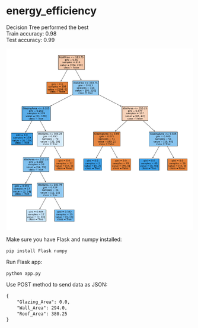 # energy_efficiency

Decision Tree performed the best <br>
Train accuracy: 0.98 <br>
Test accuracy: 0.99 <br>

![Decision Tree](notebook/tree.png)

Make sure you have Flask and numpy installed:

```
pip install Flask numpy
```

Run Flask app:

```
python app.py
```

Use POST method to send data as JSON:

```
{
	"Glazing_Area": 0.0,
	"Wall_Area": 294.0,
	"Roof_Area": 380.25
}
```
